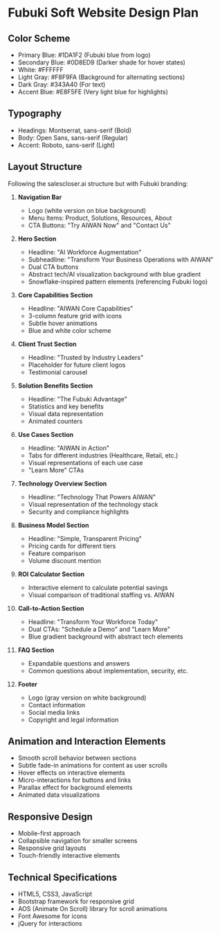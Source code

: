 # Fubuki Soft Website Design Plan

## Color Scheme
- Primary Blue: #1DA1F2 (Fubuki blue from logo)
- Secondary Blue: #0D8ED9 (Darker shade for hover states)
- White: #FFFFFF
- Light Gray: #F8F9FA (Background for alternating sections)
- Dark Gray: #343A40 (For text)
- Accent Blue: #E8F5FE (Very light blue for highlights)

## Typography
- Headings: Montserrat, sans-serif (Bold)
- Body: Open Sans, sans-serif (Regular)
- Accent: Roboto, sans-serif (Light)

## Layout Structure
Following the salescloser.ai structure but with Fubuki branding:

1. **Navigation Bar**
   - Logo (white version on blue background)
   - Menu Items: Product, Solutions, Resources, About
   - CTA Buttons: "Try AIWAN Now" and "Contact Us"

2. **Hero Section**
   - Headline: "AI Workforce Augmentation"
   - Subheadline: "Transform Your Business Operations with AIWAN"
   - Dual CTA buttons
   - Abstract tech/AI visualization background with blue gradient
   - Snowflake-inspired pattern elements (referencing Fubuki logo)

3. **Core Capabilities Section**
   - Headline: "AIWAN Core Capabilities"
   - 3-column feature grid with icons
   - Subtle hover animations
   - Blue and white color scheme

4. **Client Trust Section**
   - Headline: "Trusted by Industry Leaders"
   - Placeholder for future client logos
   - Testimonial carousel

5. **Solution Benefits Section**
   - Headline: "The Fubuki Advantage"
   - Statistics and key benefits
   - Visual data representation
   - Animated counters

6. **Use Cases Section**
   - Headline: "AIWAN in Action"
   - Tabs for different industries (Healthcare, Retail, etc.)
   - Visual representations of each use case
   - "Learn More" CTAs

7. **Technology Overview Section**
   - Headline: "Technology That Powers AIWAN"
   - Visual representation of the technology stack
   - Security and compliance highlights

8. **Business Model Section**
   - Headline: "Simple, Transparent Pricing"
   - Pricing cards for different tiers
   - Feature comparison
   - Volume discount mention

9. **ROI Calculator Section**
   - Interactive element to calculate potential savings
   - Visual comparison of traditional staffing vs. AIWAN

10. **Call-to-Action Section**
    - Headline: "Transform Your Workforce Today"
    - Dual CTAs: "Schedule a Demo" and "Learn More"
    - Blue gradient background with abstract tech elements

11. **FAQ Section**
    - Expandable questions and answers
    - Common questions about implementation, security, etc.

12. **Footer**
    - Logo (gray version on white background)
    - Contact information
    - Social media links
    - Copyright and legal information

## Animation and Interaction Elements
- Smooth scroll behavior between sections
- Subtle fade-in animations for content as user scrolls
- Hover effects on interactive elements
- Micro-interactions for buttons and links
- Parallax effect for background elements
- Animated data visualizations

## Responsive Design
- Mobile-first approach
- Collapsible navigation for smaller screens
- Responsive grid layouts
- Touch-friendly interactive elements

## Technical Specifications
- HTML5, CSS3, JavaScript
- Bootstrap framework for responsive grid
- AOS (Animate On Scroll) library for scroll animations
- Font Awesome for icons
- jQuery for interactions
